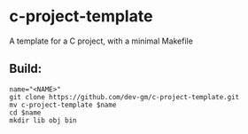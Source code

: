 # c-project-template
A template for a C project, with a minimal Makefile

## Build:
```
name="<NAME>"
git clone https://github.com/dev-gm/c-project-template.git
mv c-project-template $name
cd $name
mkdir lib obj bin
```
